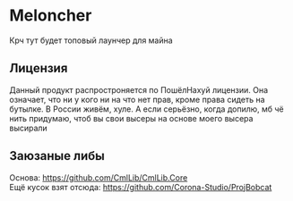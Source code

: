 # Meloncher
Крч тут будет топовый лаунчер для майна
## Лицензия
Данный продукт распростроняется по ПошёлНахуй лицензии. Она означает, что ни у кого ни на что нет прав, кроме права сидеть на бутылке. В России живём, хуле. А если серьёзно, когда допилю, мб чё нить придумаю, чтоб вы свои высеры на основе моего высера высирали
## Заюзаные либы
Основа: https://github.com/CmlLib/CmlLib.Core <br />
Ещё кусок взят отсюда: https://github.com/Corona-Studio/ProjBobcat
